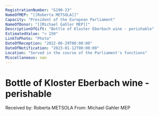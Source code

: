 ```yaml
---
RegistrationNumber: "G190-23"
NameOfMEP: "[[Roberta METSOLA]]"
Capacity: "President of the European Parliament"
NameOfDonor: "[[Michael Gahler MEP]]"
DescriptionOfGift: "Bottle of Kloster Eberbach wine - perishable"
EstimatedValue: "< 150"
LinkToPhoto: "Photo"
DateOfReception: "2022-06-29T00:00:00"
DateOfNotification: "2023-01-12T00:00:00"
Location: "Served in the course of the Parliament's functions"
Miscellaneous: nan
---
```


# Bottle of Kloster Eberbach wine - perishable

Received by: Roberta METSOLA
From: Michael Gahler MEP
